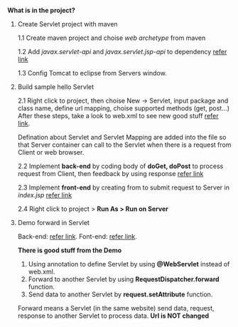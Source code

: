 **What is in the project?**

1. Create Servlet project with maven
  
    1.1 Create maven project and choise *web archetype* from maven
    
    1.2 Add *javax.servlet-api* and *javax.servlet.jsp-api* to dependency [refer link](https://github.com/colenhuttran/java_core_learning/blob/master/servlet_demo/pom.xml)
    
    1.3 Config Tomcat to eclipse from Servers window.
    
2. Build sample hello Servlet

    2.1 Right click to project, then choise New -> Servlet, input package and class name, define url mapping, choise supported methods (get, post...)
    After these steps, take a look to web.xml to see new good stuff 
    [refer link](https://github.com/colenhuttran/java_core_learning/blob/master/servlet_demo/src/main/webapp/WEB-INF/web.xml).
    
    Defination about Servlet and Servlet Mapping are added into the file so that Server container can call to the Servlet when there is a request from Client or web browser.
    
    2.2 Implement **back-end** by coding body of **doGet, doPost** to process request from Client, then feedback by using response [refer link](https://github.com/colenhuttran/java_core_learning/blob/master/servlet_demo/src/main/java/com/javalearning/servlet_demo/helloServlet.java)
    
    2.3 Implement **front-end** by creating from to submit request to Server in *index.jsp* [refer link](https://github.com/colenhuttran/java_core_learning/blob/master/servlet_demo/src/main/webapp/index.jsp)
    
    2.4 Right click to project > **Run As > Run on Server**
   
3. Demo forward in Servlet

    Back-end: [refer link](https://github.com/colenhuttran/java_core_learning/blob/master/servlet_demo/src/main/java/com/javalearning/forward_redirect_demo/ForwardDemoServlet.java).
    Font-end: [refer link](https://github.com/colenhuttran/java_core_learning/blob/master/servlet_demo/src/main/webapp/index.jsp).
    
    **There is good stuff from the Demo**
    
    1. Using annotation to define Servlet by using **@WebServlet** instead of web.xml.
    2. Forward to another Servlet by using **RequestDispatcher.forward** function.
    3. Send data to another Servlet by **request.setAttribute** function.
    
    Forward means a Servlet (in the same website) send data, request, response to another Servlet to process data. **Url is NOT changed**
